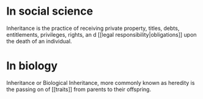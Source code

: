 # In social science
Inheritance is the practice of receiving private property, titles, debts, entitlements, privileges, rights, an d [[legal responsibility|obligations]] upon the death of an individual.
# In biology
Inheritance or Biological Inheritance, more commonly known as heredity is the passing on of [[traits]] from parents to their offspring.